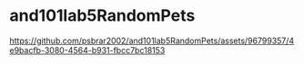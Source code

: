 # and101lab5RandomPets


https://github.com/psbrar2002/and101lab5RandomPets/assets/96799357/4e9bacfb-3080-4564-b931-fbcc7bc18153

